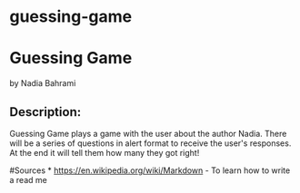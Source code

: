 # guessing-game

Guessing Game
=============
by Nadia Bahrami

Description:
------------
Guessing Game plays a game with the user about the author Nadia.  There will be a series of questions in alert format to receive the user's responses.  At the end it will tell them how many they got right!

#Sources
    * https://en.wikipedia.org/wiki/Markdown - To learn how to write a read me
